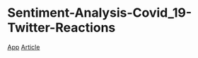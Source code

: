 # Sentiment-Analysis-Covid_19-Twitter-Reactions

[App](https://huggingface.co/spaces/aaronayitey/Covid_19-Vaccine-Sentiment_Analysis)
[Article](https://medium.com/@aaronayitey/unveiling-sentiments-analyzing-covid-19-vaccine-discourse-on-twitter-5a3773511b45)
